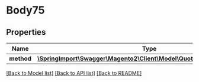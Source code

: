 # Body75

## Properties
Name | Type | Description | Notes
------------ | ------------- | ------------- | -------------
**method** | [**\SpringImport\Swagger\Magento2\Client\Model\QuoteDataPaymentInterface**](QuoteDataPaymentInterface.md) |  | 

[[Back to Model list]](../README.md#documentation-for-models) [[Back to API list]](../README.md#documentation-for-api-endpoints) [[Back to README]](../README.md)


